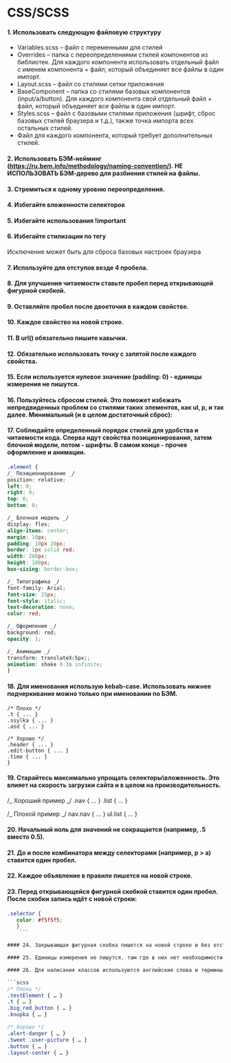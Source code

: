 # CSS/SCSS

#### 1. Использовать следующую файловую структуру

- Variables.scss – файл с переменными для стилей
- Overrides – папка с переопределениями стилей компонентов из библиотек. Для каждого компонента использовать отдельный файл с именем компонента + файл, который объединяет все файлы в один импорт.
- Layout.scss – файл со стилями сетки приложения
- BaseComponent – папка со стилями базовых компонентов (input/a/button). Для каждого компонента свой отдельный файл + файл, который объединяет все файлы в один импорт.
- Styles.scss – файл с базовыми стилями приложения (шрифт, сброс базовых стилей браузера и т.д.), также точка импорта всех остальных стилей.
- Файл для каждого компонента, который требует дополнительных стилей.

#### 2. Использовать БЭМ-нейминг (https://ru.bem.info/methodology/naming-convention/). НЕ ИСПОЛЬЗОВАТЬ БЭМ-дерево для разбиения стилей на файлы.

#### 3. Стремиться к одному уровню переопределения.

#### 4. Избегайте вложенности селекторов

#### 5. Избегайте использования !important

#### 6. Избегайте стилизации по тегу

Исключение может быть для сброса базовых настроек браузера

#### 7. Используйте для отступов везде 4 пробела.

#### 8. Для улучшения читаемости ставьте пробел перед открывающей фигурной скобкой.

#### 9. Оставляйте пробел после двоеточия в каждом свойстве.

#### 10. Каждое свойство на новой строке.

#### 11. В url() обязательно пишите кавычки.

#### 12. Обязательно использовать точку с запятой после каждого свойства.

#### 15. Если используется нулевое значение (padding: 0) - единицы измерения не пишутся.

#### 16. Пользуйтесь сбросом стилей. Это поможет избежать непредвиденных проблем со стилями таких элементов, как ul, p, и так далее. Минимальный (и в целом достаточный сброс):

#### 17. Соблюдайте определенный порядок стилей для удобства и читаемости кода. Сперва идут свойства позиционирования, затем блочной модели, потом - шрифты. В самом конце - прочее оформление и анимации.

```scss
.element {
/_ Позиционирование _/
position: relative;
left: 0;
right: 0;
top: 0;
bottom: 0;

/_ Блочная модель _/
display: flex;
align-items: center;
margin: 10px;
padding: 10px 20px;
border: 1px solid red;
width: 200px;
height: 100px;
box-sizing: border-box;

/_ Типографика _/
font-family: Arial;
font-size: 25px;
font-style: italic;
text-decoration: none;
color: red;

/_ Оформление _/
background: red;
opacity: 1;

/_ Анимации _/
transform: translateX(5px);
animation: shake 0.3s infinite;
}

```

#### 18. Для именования использую kebab-case. Использовать нижнее подчеркивание можно только при именовании по БЭМ.

```scss{
/* Плохо */
.t { ... }
.ssylka { ... }
.asd { ... }

/* Хорошо */
.header { ... }
.edit-button { ... }
.time { ... }
}
```

#### 19. Старайтесь максимально упрощать селекторы\вложенность. Это влияет на скорость загрузки сайта и в целом на производительность.

/_ Хороший пример _/
.nav { ... }
.list { ... }

/_ Плохой пример _/
nav.nav { ... }
ul.list { ... }

#### 20. Начальный ноль для значений не сокращается (например, .5 вместо 0.5).

#### 21. До и после комбинатора между селекторами (например, p > a) ставится один пробел.

#### 22. Каждое объявление в правиле пишется на новой строке.

#### 23. Перед открывающейся фигурной скобкой ставится один пробел. После скобки запись идёт с новой строки:

````scss
.selector {
   color: #f5f5f5;
   }
    ```

#### 24. Закрывающая фигурная скобка пишется на новой строке и без отступа. Следующее после этого правило отделяется пустой строкой.

#### 25. Единицы измерения не пишутся, там где в них нет необходимости. Например, border: 0.

#### 26. Для написания классов используются английские слова и термины.

```scss
/* Плохо */
.testElement { … }
.t { … }
.big_red_button { … }
.knopka { … }

/* Хорошо */
.alert-danger { … }
.tweet .user-picture { … }
.button { … }
.layout-center { … }
````
